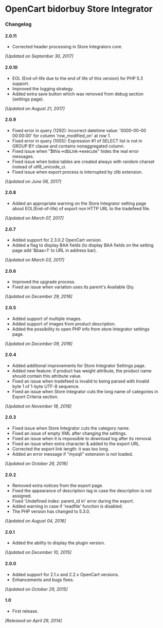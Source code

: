 # OpenCart bidorbuy Store Integrator

### Changelog

#### 2.0.11
* Corrected header processing in Store Integrators core.

_[Updated on September 30, 2017]_

#### 2.0.10
* EOL (End-of-life due to the end of life of this version) for PHP 5.3 support.
* Improved the logging strategy.
* Added extra save button which was removed from debug section (settings page).

_[Updated on August 21, 2017]_

#### 2.0.9
* Fixed error in query (1292): Incorrect datetime value: '0000-00-00 00:00:00' for column 'row_modified_on' at row 1.
* Fixed error in query (1055): Expression #1 of SELECT list is not in GROUP BY clause and contains nonaggregated column.
* Fixed issue when "$this->dbLink->execute" hides the real error messages.
* Fixed issue when bobsi tables are created always with random charset instead of utf8_unicode_ci.
* Fixed issue when export process is interrupted by zlib extension.

_[Updated on June 06, 2017]_

#### 2.0.8
* Added an appropriate warning on the Store Integrator setting page about EOL(End-of-life) of export non HTTP URL to the tradefeed file.

_[Updated on March 07, 2017]_

#### 2.0.7
* Added support for 2.3.0.2 OpenCart version.
* Added a flag to display BAA fields (to display BAA fields on the setting page add '&baa=1' to URL in address bar).

_[Updated on March 03, 2017]_

#### 2.0.6
* Improved the upgrade process.
* Fixed an issue when variation uses its parent's Available Qty.

_[Updated on December 29, 2016]_

#### 2.0.5
* Added support of multiple images.
* Added support of images from product description.
* Added the possibility to open PHP info from store Integrator settings page.

 _[Updated on December 09, 2016]_

#### 2.0.4
* Added additional improvements for Store Integrator Settings page.
* Added new feature: if product has weight attribute, the product name should contain this attribute value.
* Fixed an issue when tradefeed is invalid to being parsed with Invalid byte 1 of 1-byte UTF-8 sequence.
* Fixed an issue when Store Integrator cuts the long name of categories in Export Criteria section.

 _[Updated on November 18, 2016]_

#### 2.0.3
* Fixed issue when Store Integrator cuts the category name.
* Fixed an issue of empty XML after changing the settings.
* Fixed an issue when it is impossible to download log after its removal.
* Fixed an issue when extra character & added to the export URL.
* Corrected the export link length: it was too long.
* Added an error message if "mysqli" extension is not loaded.

_[Updated on October 26, 2016]_

#### 2.0.2
* Removed extra notices from the export page.
* Fixed the appearance of description tag in case the description is not assigned.
* Fixed 'Undefined index: parent_id in' error during the export.
* Added warning in case if 'readfile' function is disabled.
* The PHP version has changed to 5.3.0.

_[Updated on August 04, 2016]_

#### 2.0.1
* Added the ability to display the plugin version.

_[Updated on December 10, 2015]_

#### 2.0.0
* Added support for 2.1.x and 2.2.x OpenCart versions.
* Enhancements and bugs fixes.

_[Updated on October 29, 2015]_

#### 1.0
* First release.

_[Released on April 29, 2014]_